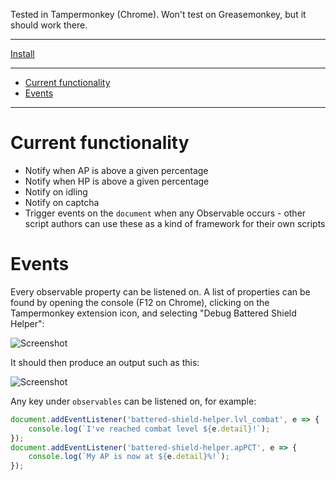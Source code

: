 Tested in Tampermonkey (Chrome). Won't test on Greasemonkey, but it should work there.

-----

[Install](https://raw.githubusercontent.com/AlorelUserscripts/battered-shield-notifier/master/battered-shield-helper.user.js)

-----

<!-- START doctoc generated TOC please keep comment here to allow auto update -->
<!-- DON'T EDIT THIS SECTION, INSTEAD RE-RUN doctoc TO UPDATE -->


- [Current functionality](#current-functionality)
- [Events](#events)

<!-- END doctoc generated TOC please keep comment here to allow auto update -->

-----

# Current functionality

- Notify when AP is above a given percentage
- Notify when HP is above a given percentage
- Notify on idling
- Notify on captcha
- Trigger events on the `document` when any Observable occurs - other script authors can use these as a kind of
framework for their own scripts

# Events

Every observable property can be listened on. A list of properties can be found by opening the console (F12 on Chrome),
clicking on the Tampermonkey extension icon, and selecting "Debug Battered Shield Helper":

![Screenshot](https://media.githubusercontent.com/media/AlorelUserscripts/battered-shield-notifier/ca49e2e9ea77b4b067bb91faf78f0f7c6086aa8e/assets/debug-screenshot.jpg)

It should then produce an output such as this:

![Screenshot](https://media.githubusercontent.com/media/AlorelUserscripts/battered-shield-notifier/ca49e2e9ea77b4b067bb91faf78f0f7c6086aa8e/assets/debug-output-screensho.jpg)

Any key under `observables` can be listened on, for example:

```js
document.addEventListener('battered-shield-helper.lvl_combat', e => {
    console.log(`I've reached combat level ${e.detail}!`);
});
document.addEventListener('battered-shield-helper.apPCT', e => {
    console.log(`My AP is now at ${e.detail}%!`);
});
```